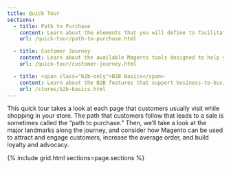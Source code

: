 ```yaml
---
title: Quick Tour
sections:
  - title: Path to Purchase
    content: Learn about the elements that you will define to facilitate and promote the path to purchase for your customers.
    url: /quick-tour/path-to-purchase.html

  - title: Customer Journey
    content: Learn about the available Magento tools designed to help you maximize your customer engagement, retention, and loyalty.
    url: /quick-tour/customer-journey.html

  - title: <span class="b2b-only">B2B Basics</span>
    content: Learn about the B2B features that support business-to-business eCommerce.
    url: /stores/b2b-basics.html
---
```


This quick tour takes a look at each page that customers usually visit while shopping in your store. The path that customers follow that leads to a sale is sometimes called the “path to purchase.” Then, we’ll take a look at the major landmarks along the journey, and consider how Magento can be used to attract and engage customers, increase the average order, and build loyalty and advocacy.

{% include grid.html sections=page.sections %}